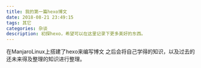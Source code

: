 ```yaml
---
title: 我的第一篇hexo博文
date: 2018-08-21 23:49:15
tags: 其它
categories: 杂谈
description: 初探hexo，希望可以在这里记录下更多美好的东西。
---
```

在ManjaroLinux上搭建了hexo来编写博文
之后会将自己学得的知识，以及过去的还未来得及整理的知识进行整理。
